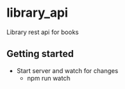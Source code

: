 # library_api

Library rest api for books

## Getting started

- Start server and watch for changes
  - npm run watch
